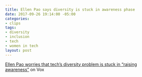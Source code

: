 ```yaml
---
title: Ellen Pao says diversity is stuck in awareness phase
date: 2017-09-26 19:14:00 -05:00
categories:
- clips
tags:
- diversity
- inclusion
- tech
- women in tech
layout: post
---
```


[Ellen Pao worries that tech’s diversity problem is stuck in “raising awareness”](https://www.vox.com/conversations/2017/9/26/16367602/ellen-pao-diversity-tech-silicon-valley-sexism) on Vox
